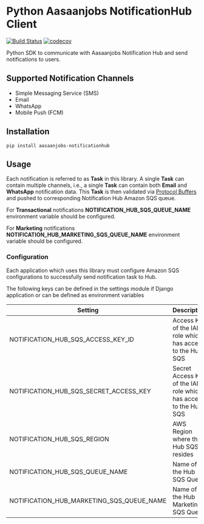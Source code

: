 # Python Aasaanjobs NotificationHub Client

[![Build Status](https://travis-ci.org/aasaanjobs/notification-hub-py-sdk.svg?branch=master)](https://travis-ci.org/aasaanjobs/notification-hub-py-sdk)
[![codecov](https://codecov.io/gh/aasaanjobs/notifications-python-sdk/branch/master/graph/badge.svg)](https://codecov.io/gh/aasaanjobs/notifications-python-sdk)

Python SDK to communicate with Aasaanjobs Notification Hub and send notifications to users.

## Supported Notification Channels
- Simple Messaging Service (SMS)
- Email
- WhatsApp
- Mobile Push (FCM)

## Installation
```
pip install aasaanjobs-notificationhub
```

## Usage
Each notification is referred to as **Task** in this library. A single **Task** can contain
multiple channels, i.e., a single **Task** can contain both **Email** and **WhatsApp** notification data.
This **Task** is then validated via [Protocol Buffers](https://developers.google.com/protocol-buffers)
and pushed to corresponding Notification Hub Amazon SQS queue.

For **Transactional** notifications **NOTIFICATION_HUB_SQS_QUEUE_NAME** environment variable should be configured.

For **Marketing** notifications **NOTIFICATION_HUB_MARKETING_SQS_QUEUE_NAME** environment variable should be configured.

### Configuration
Each application which uses this library must configure Amazon SQS configurations to successfully
send notification task to Hub.

The following keys can be defined in the settings module if Django application or can be defined as environment variables

| **Setting**                            | **Description**                                                   |
|----------------------------------------|-------------------------------------------------------------------|
| NOTIFICATION_HUB_SQS_ACCESS_KEY_ID     | Access Key of the IAM role which has access to the Hub SQS        |
| NOTIFICATION_HUB_SQS_SECRET_ACCESS_KEY | Secret Access Key of the IAM role which has access to the Hub SQS |
| NOTIFICATION_HUB_SQS_REGION            | AWS Region where the Hub SQS resides                              |
| NOTIFICATION_HUB_SQS_QUEUE_NAME        | Name of the Hub SQS Queue                                         |
| NOTIFICATION_HUB_MARKETING_SQS_QUEUE_NAME | Name of the Hub Marketing SQS Queue                            |
